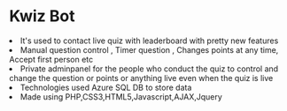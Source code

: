 # Kwiz Bot
<li> It's used to contact live quiz with leaderboard with pretty new features 
<li> Manual question control , Timer question , Changes points at any time, Accept first person etc
<li> Private adminpanel for the people who conduct the quiz to control and change the question or points or anything live even when the quiz is live
<li> Technologies used Azure SQL DB to store data <br>
<li> Made using PHP,CSS3,HTML5,Javascript,AJAX,Jquery<br>

